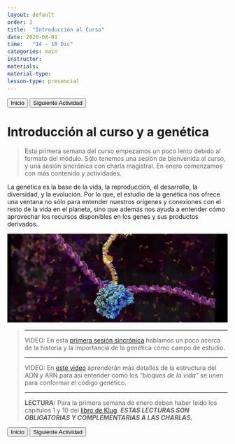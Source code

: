 ```yaml
---
layout: default
order: 1
title:  "Introducción al Curso"
date: 2020-08-01
time:   "14 - 18 Dic"
categories: main
instructor: 
materials: 
material-type: 
lesson-type: presencial 
---
```


<a href="https://pesalerno.github.io/genetica-ago-2020/"><button>Inicio</button></a>    <a href="https://pesalerno.github.io/genetica-ago-2020/main/2020/08/01/2_herencia.html"><button>Siguiente Actividad</button></a>

# Introducción al curso y a genética

>Esta primera semana del curso empezamos un poco lento debido al formato del módulo. Sólo tenemos una sesión de bienvenida al curso, y una sesión sincrónica con charla magistral. En enero comenzamos con más contenido y actividades. 

La genética es la base de la vida, la reproducción, el desarrollo, la diversidad, y la evolución. Por lo que, el estudio de la genética nos ofrece una ventana no sólo para entender nuestros orígenes y conexiones con el resto de la vida en el planeta, sino que además nos ayuda a entender cómo aprovechar los recursos disponibles en los genes y sus productos derivados. 

![](https://github.com/pesalerno/genetica2021/blob/main/files/transcription.png?raw=true)<br>

>---------------------
> VIDEO: En esta [primera sesión sincrónica](https://drive.google.com/file/d/1iMVzH7-DTG2w657nEZM0-Pt6ZhtommYB/view?usp=sharing) hablamos un poco acerca de la historia y la importancia de la genética como campo de estudio. 
> 
> ----------------------
> VIDEO: En [este video](https://www.youtube.com/watch?v=0lZRAShqft0) aprenderán más detalles de la estructura del ADN y ARN para así entender como los *"bloques de la vida"* se unen para conformar el código genético. 
> 
> -------------------------
> **LECTURA:** Para la primera semana de enero deben haber leído los capítulos 1 y 10 del [libro de Klug](https://drive.google.com/file/d/1EYHyd609xFUCAV4ZOnwjq01upw62ktgp/view?usp=sharing). ***ESTAS LECTURAS SON OBLIGATORIAS Y COMPLEMENTARIAS A LAS CHARLAS.*** 
> 

 
<a href="https://pesalerno.github.io/genetica-ago-2020/"><button>Inicio</button></a>    <a href="https://pesalerno.github.io/genetica-ago-2020/main/2020/08/01/2_herencia.html"><button>Siguiente Actividad</button></a>
